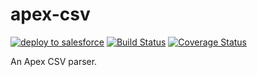 # apex-csv

[![deploy to salesforce](https://img.shields.io/badge/salesforce-deploy-blue.svg)](https://githubsfdeploy.herokuapp.com)
[![Build Status](https://img.shields.io/travis/redteal/apex-csv.svg)](https://travis-ci.org/redteal/apex-csv)
[![Coverage Status](https://img.shields.io/coveralls/redteal/apex-csv.svg)](https://coveralls.io/github/redteal/apex-csv?branch=master)

An Apex CSV parser.
